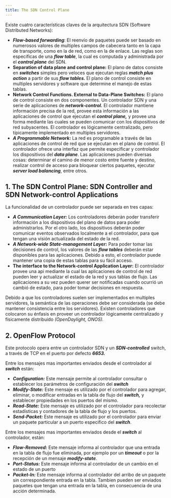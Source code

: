 ```yaml
---
title: The SDN Control Plane
---
```


Existe cuatro características claves de la arquitectura SDN (Software Distributed Networks):

- ***Flow-based forwarding***: El reenvío de paquetes puede ser basado en numerosos valores de multiples campos de cabecera tanto en la capa de transporte, como en la de red, como en la de enlace. Las reglas son especificas de una ***flow table***, la cual es computada y administrada por el ***control plane*** del SDN.
- **Separation of data plane and control plane:** El plano de datos consiste en ***switches*** simples pero veloces que ejecutan reglas ***match plus action*** a partir de sus ***flow tables.*** El plano de control consiste en multiples servidores y software que determine el manejo de estas tablas.
- **Network Control Functions. External to Data-Plane Switches:** El plano de control consiste en dos componentes. Un controlador SDN y una serie de aplicaciones de ***network-control.*** El controlador mantiene información precisa de la red, provee esta información a las aplicaciones de control que ejecutan el ***control plane,*** y provee una forma mediante las cuales se pueden comunicar con los dispositivos de red subyacentes. El controlador es lógicamente centralizado, pero típicamente implementado en multiples servidores.
- ***A Programmable Network:*** La red es programable a través de las aplicaciones de control de red que se ejecutan en el plano de control. El controlador ofrece una interfaz que permite especificar y controlador los dispositivos del ***data plane***. Las aplicaciones pueden diversas cosas: determinar el camino de menor costo entre fuente y destino, realizar control de acceso para bloquear ciertos paquetes, ejecutar ***server load balancing***, entre otros.

## 1. The SDN Control Plane: SDN Controller and SDN Network-control Applications

La funcionalidad de un controlador puede ser separada en tres capas:

- ***A Communication Layer:*** Los controladores deberán poder transferir información a los dispositivos del plano de datos para poder administrarlos. Por el otro lado, los dispositivos deberán poder comunicar eventos observados localmente a el controlador, para que tengan una visión actualizada del estado de la red.
- ***A Network-wide State-management Layer:*** Para poder tomar las decisiones de control, los valores de las ***flow tables*** deberán estar disponibles para las aplicaciones. Debido a esto, el controlador puede mantener una copia de estas tablas para su fácil acceso.
- **The interface to the Network-control Application Layer:** El controlador provee una api mediante la cual las aplicaciones de control de red pueden leer y actualizar el estado de la red y sus tablas de flujo. Las aplicaciones a su vez pueden querer ser notificadas cuando ocurrió un cambió de estado, para poder tomar decisiones en respuesta.

Debido a que los controladores suelen ser implementados en multiples servidores, la semántica de las operaciones debe ser considerada (se debe mantener consistencia entre los servidores). Existen controladores que colocaron su énfasis en proveer un controlador lógicamente centralizado y físicamente distribuido *(OpenDaylight, ONOS).*

## 2. OpenFlow Protocol

Este protocolo opera entre un controlador SDN y un ***SDN-controlled*** switch, a través de TCP en el puerto por defecto ***6653.***

Entre los mensajes mas importantes enviados desde el controlador al ***switch*** están:

- ***Configuration:*** Este mensaje permite al controlador consultar o establecer los parámetros de configuración del ***switch***
- ***Modify-State:*** Este mensaje es utilizado por el controlador para agregar, eliminar, o modificar entradas en la tabla de flujo del ***switch,*** y establecer propiedades en los puertos del mismo.
- ***Read-State:*** Este mensaje es utilizado por el controlador para recolectar estadísticas y contadores de la tabla de flujo y los puertos.
- ***Send-Packet:*** Este mensaje es utilizado por el controlador para enviar un paquete particular a un puerto especifico del ***switch***.

Entre los mensajes mas importantes enviados desde el ***switch*** al controlador, están:

- ***Flow-Removed:*** Este mensaje informa al controlador que una entrada en la tabla de flujo fue eliminada, por ejemplo por un ***timeout*** o por la recepción de un mensaje ***modify-state***.
- ***Port-Status:*** Este mensaje informa al controlador de un cambio en el estado de un puerto
- ***Packet-In:*** Este mensaje informa al controlador del arribo de un paquete sin correspondiente entrada en la tabla. Tambien pueden ser enviados paquetes que tengan una entrada en la tabla, en consecuencia de una acción determinada.
